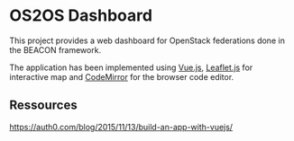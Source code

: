 OS2OS Dashboard
==========

This project provides a web dashboard for OpenStack federations done in the BEACON framework.

The application has been implemented using [Vue.js](https://vuejs.org/), [Leaflet.js](http://leafletjs.com/) for interactive map and [CodeMirror](http://codemirror.net/) for the browser code editor.

Ressources
-------

https://auth0.com/blog/2015/11/13/build-an-app-with-vuejs/
